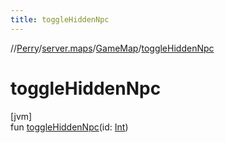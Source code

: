 ```yaml
---
title: toggleHiddenNpc
---
```

//[Perry](../../../index.html)/[server.maps](../index.html)/[GameMap](index.html)/[toggleHiddenNpc](toggle-hidden-npc.html)



# toggleHiddenNpc



[jvm]\
fun [toggleHiddenNpc](toggle-hidden-npc.html)(id: [Int](https://kotlinlang.org/api/latest/jvm/stdlib/kotlin/-int/index.html))




